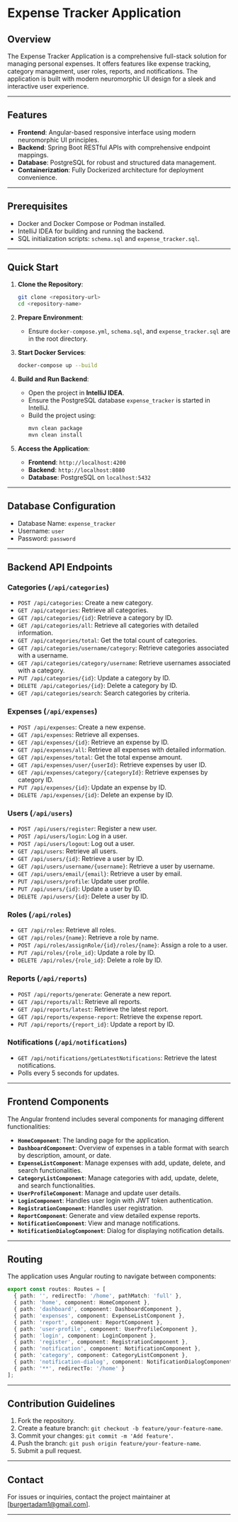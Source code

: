 
# Expense Tracker Application

## Overview

The Expense Tracker Application is a comprehensive full-stack solution for managing personal expenses. It offers features like expense tracking, category management, user roles, reports, and notifications. The application is built with modern neuromorphic UI design for a sleek and interactive user experience.

---

## Features

- **Frontend**: Angular-based responsive interface using modern neuromorphic UI principles.
- **Backend**: Spring Boot RESTful APIs with comprehensive endpoint mappings.
- **Database**: PostgreSQL for robust and structured data management.
- **Containerization**: Fully Dockerized architecture for deployment convenience.

---

## Prerequisites

- Docker and Docker Compose or Podman installed.
- IntelliJ IDEA for building and running the backend.
- SQL initialization scripts: `schema.sql` and `expense_tracker.sql`.

---

## Quick Start

1. **Clone the Repository**:
   ```bash
   git clone <repository-url>
   cd <repository-name>
   ```

2. **Prepare Environment**:
   - Ensure `docker-compose.yml`, `schema.sql`, and `expense_tracker.sql` are in the root directory.

3. **Start Docker Services**:
   ```bash
   docker-compose up --build
   ```

4. **Build and Run Backend**:
   - Open the project in **IntelliJ IDEA**.
   - Ensure the PostgreSQL database `expense_tracker` is started in IntelliJ.
   - Build the project using:
     ```bash
     mvn clean package
     mvn clean install
     ```

5. **Access the Application**:
   - **Frontend**: `http://localhost:4200`
   - **Backend**: `http://localhost:8080`
   - **Database**: PostgreSQL on `localhost:5432`

---

## Database Configuration

- Database Name: `expense_tracker`
- Username: `user`
- Password: `password`

---

## Backend API Endpoints

### Categories (`/api/categories`)
- `POST /api/categories`: Create a new category.
- `GET /api/categories`: Retrieve all categories.
- `GET /api/categories/{id}`: Retrieve a category by ID.
- `GET /api/categories/all`: Retrieve all categories with detailed information.
- `GET /api/categories/total`: Get the total count of categories.
- `GET /api/categories/username/category`: Retrieve categories associated with a username.
- `GET /api/categories/category/username`: Retrieve usernames associated with a category.
- `PUT /api/categories/{id}`: Update a category by ID.
- `DELETE /api/categories/{id}`: Delete a category by ID.
- `GET /api/categories/search`: Search categories by criteria.

### Expenses (`/api/expenses`)
- `POST /api/expenses`: Create a new expense.
- `GET /api/expenses`: Retrieve all expenses.
- `GET /api/expenses/{id}`: Retrieve an expense by ID.
- `GET /api/expenses/all`: Retrieve all expenses with detailed information.
- `GET /api/expenses/total`: Get the total expense amount.
- `GET /api/expenses/user/{userId}`: Retrieve expenses by user ID.
- `GET /api/expenses/category/{categoryId}`: Retrieve expenses by category ID.
- `PUT /api/expenses/{id}`: Update an expense by ID.
- `DELETE /api/expenses/{id}`: Delete an expense by ID.

### Users (`/api/users`)
- `POST /api/users/register`: Register a new user.
- `POST /api/users/login`: Log in a user.
- `POST /api/users/logout`: Log out a user.
- `GET /api/users`: Retrieve all users.
- `GET /api/users/{id}`: Retrieve a user by ID.
- `GET /api/users/username/{username}`: Retrieve a user by username.
- `GET /api/users/email/{email}`: Retrieve a user by email.
- `PUT /api/users/profile`: Update user profile.
- `PUT /api/users/{id}`: Update a user by ID.
- `DELETE /api/users/{id}`: Delete a user by ID.

### Roles (`/api/roles`)
- `GET /api/roles`: Retrieve all roles.
- `GET /api/roles/{name}`: Retrieve a role by name.
- `POST /api/roles/assignRole/{id}/roles/{name}`: Assign a role to a user.
- `PUT /api/roles/{role_id}`: Update a role by ID.
- `DELETE /api/roles/{role_id}`: Delete a role by ID.

### Reports (`/api/reports`)
- `POST /api/reports/generate`: Generate a new report.
- `GET /api/reports/all`: Retrieve all reports.
- `GET /api/reports/latest`: Retrieve the latest report.
- `GET /api/reports/expense-report`: Retrieve the expense report.
- `PUT /api/reports/{report_id}`: Update a report by ID.

### Notifications (`/api/notifications`)
- `GET /api/notifications/getLatestNotifications`: Retrieve the latest notifications.
- Polls every 5 seconds for updates.

---

## Frontend Components

The Angular frontend includes several components for managing different functionalities:

- **`HomeComponent`**: The landing page for the application.
- **`DashboardComponent`**: Overview of expenses in a table format with search by description, amount, or date.
- **`ExpenseListComponent`**: Manage expenses with add, update, delete, and search functionalities.
- **`CategoryListComponent`**: Manage categories with add, update, delete, and search functionalities.
- **`UserProfileComponent`**: Manage and update user details.
- **`LoginComponent`**: Handles user login with JWT token authentication.
- **`RegistrationComponent`**: Handles user registration.
- **`ReportComponent`**: Generate and view detailed expense reports.
- **`NotificationComponent`**: View and manage notifications.
- **`NotificationDialogComponent`**: Dialog for displaying notification details.

---

## Routing

The application uses Angular routing to navigate between components:

```typescript
export const routes: Routes = [
  { path: '', redirectTo: '/home', pathMatch: 'full' },
  { path: 'home', component: HomeComponent },
  { path: 'dashboard', component: DashboardComponent },
  { path: 'expenses', component: ExpenseListComponent },
  { path: 'report', component: ReportComponent },
  { path: 'user-profile', component: UserProfileComponent },
  { path: 'login', component: LoginComponent },
  { path: 'register', component: RegistrationComponent },
  { path: 'notification', component: NotificationComponent },
  { path: 'category', component: CategoryListComponent },
  { path: 'notification-dialog', component: NotificationDialogComponent },
  { path: '**', redirectTo: '/home' }
];
```

---

## Contribution Guidelines

1. Fork the repository.
2. Create a feature branch: `git checkout -b feature/your-feature-name`.
3. Commit your changes: `git commit -m 'Add feature'`.
4. Push the branch: `git push origin feature/your-feature-name`.
5. Submit a pull request.

---

## Contact

For issues or inquiries, contact the project maintainer at [burgertadam1@gmail.com].

---
